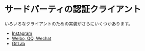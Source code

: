 サードパーティの認証クライアント
================================

いろいろなクライアントのための実装がさらにいくつかあります。

- [Instagram](https://github.com/kotchuprik/yii2-instagram-authclient)
- [Weibo, QQ, Wechat](https://github.com/yujiandong/yii2-authclient)
- [GitLab](https://github.com/yiiauth/gitlab)